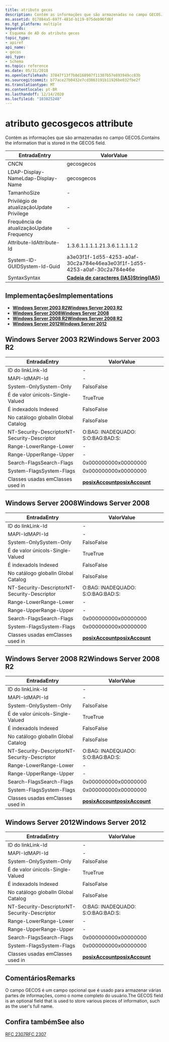```yaml
---
title: atributo gecos
description: Contém as informações que são armazenadas no campo GECOS.
ms.assetid: 017884a5-697f-481d-b119-075deb96fd6f
ms.tgt_platform: multiple
keywords:
- Esquema de AD do atributo gecos
topic_type:
- apiref
api_name:
- gecos
api_type:
- Schema
ms.topic: reference
ms.date: 05/31/2018
ms.openlocfilehash: 37847f13f7b0d168907f11307b57e893949cc83b
ms.sourcegitcommit: b77ace27b0432e7cd3863191b11926be032fbe2f
ms.translationtype: MT
ms.contentlocale: pt-BR
ms.lasthandoff: 12/14/2020
ms.locfileid: "103825248"
---
```

# <a name="gecos-attribute"></a><span data-ttu-id="1d1ed-104">atributo gecos</span><span class="sxs-lookup"><span data-stu-id="1d1ed-104">gecos attribute</span></span>

<span data-ttu-id="1d1ed-105">Contém as informações que são armazenadas no campo GECOS.</span><span class="sxs-lookup"><span data-stu-id="1d1ed-105">Contains the information that is stored in the GECOS field.</span></span>



| <span data-ttu-id="1d1ed-106">Entrada</span><span class="sxs-lookup"><span data-stu-id="1d1ed-106">Entry</span></span> | <span data-ttu-id="1d1ed-107">Valor</span><span class="sxs-lookup"><span data-stu-id="1d1ed-107">Value</span></span> |
|-------------------|--------------------------------------|
| <span data-ttu-id="1d1ed-108">CN</span><span class="sxs-lookup"><span data-stu-id="1d1ed-108">CN</span></span>                | <span data-ttu-id="1d1ed-109">gecos</span><span class="sxs-lookup"><span data-stu-id="1d1ed-109">gecos</span></span>                                |
| <span data-ttu-id="1d1ed-110">LDAP-Display-Name</span><span class="sxs-lookup"><span data-stu-id="1d1ed-110">Ldap-Display-Name</span></span> | <span data-ttu-id="1d1ed-111">gecos</span><span class="sxs-lookup"><span data-stu-id="1d1ed-111">gecos</span></span>                                |
| <span data-ttu-id="1d1ed-112">Tamanho</span><span class="sxs-lookup"><span data-stu-id="1d1ed-112">Size</span></span>              | \-                                   |
| <span data-ttu-id="1d1ed-113">Privilégio de atualização</span><span class="sxs-lookup"><span data-stu-id="1d1ed-113">Update Privilege</span></span>  | \-                                   |
| <span data-ttu-id="1d1ed-114">Frequência de atualização</span><span class="sxs-lookup"><span data-stu-id="1d1ed-114">Update Frequency</span></span>  | \-                                   |
| <span data-ttu-id="1d1ed-115">Attribute-Id</span><span class="sxs-lookup"><span data-stu-id="1d1ed-115">Attribute-Id</span></span>      | <span data-ttu-id="1d1ed-116">1.3.6.1.1.1.1.2</span><span class="sxs-lookup"><span data-stu-id="1d1ed-116">1.3.6.1.1.1.1.2</span></span>                      |
| <span data-ttu-id="1d1ed-117">System-ID-GUID</span><span class="sxs-lookup"><span data-stu-id="1d1ed-117">System-Id-Guid</span></span>    | <span data-ttu-id="1d1ed-118">a3e03f1f-1d55-4253-a0af-30c2a784e46e</span><span class="sxs-lookup"><span data-stu-id="1d1ed-118">a3e03f1f-1d55-4253-a0af-30c2a784e46e</span></span> |
| <span data-ttu-id="1d1ed-119">Syntax</span><span class="sxs-lookup"><span data-stu-id="1d1ed-119">Syntax</span></span>            | [<span data-ttu-id="1d1ed-120">**Cadeia de caracteres (IA5)**</span><span class="sxs-lookup"><span data-stu-id="1d1ed-120">**String(IA5)**</span></span>](s-string-ia5.md)  |



## <a name="implementations"></a><span data-ttu-id="1d1ed-121">Implementações</span><span class="sxs-lookup"><span data-stu-id="1d1ed-121">Implementations</span></span>

-   [<span data-ttu-id="1d1ed-122">**Windows Server 2003 R2**</span><span class="sxs-lookup"><span data-stu-id="1d1ed-122">**Windows Server 2003 R2**</span></span>](#windows-server-2003-r2)
-   [<span data-ttu-id="1d1ed-123">**Windows Server 2008**</span><span class="sxs-lookup"><span data-stu-id="1d1ed-123">**Windows Server 2008**</span></span>](#windows-server-2008)
-   [<span data-ttu-id="1d1ed-124">**Windows Server 2008 R2**</span><span class="sxs-lookup"><span data-stu-id="1d1ed-124">**Windows Server 2008 R2**</span></span>](#windows-server-2008-r2)
-   [<span data-ttu-id="1d1ed-125">**Windows Server 2012**</span><span class="sxs-lookup"><span data-stu-id="1d1ed-125">**Windows Server 2012**</span></span>](#windows-server-2012)

## <a name="windows-server-2003-r2"></a><span data-ttu-id="1d1ed-126">Windows Server 2003 R2</span><span class="sxs-lookup"><span data-stu-id="1d1ed-126">Windows Server 2003 R2</span></span>



| <span data-ttu-id="1d1ed-127">Entrada</span><span class="sxs-lookup"><span data-stu-id="1d1ed-127">Entry</span></span> | <span data-ttu-id="1d1ed-128">Valor</span><span class="sxs-lookup"><span data-stu-id="1d1ed-128">Value</span></span> |
|------------------------|---------------------------------------------------|
| <span data-ttu-id="1d1ed-129">ID do link</span><span class="sxs-lookup"><span data-stu-id="1d1ed-129">Link-Id</span></span>                | \-                                                |
| <span data-ttu-id="1d1ed-130">MAPI-Id</span><span class="sxs-lookup"><span data-stu-id="1d1ed-130">MAPI-Id</span></span>                | \-                                                |
| <span data-ttu-id="1d1ed-131">System-Only</span><span class="sxs-lookup"><span data-stu-id="1d1ed-131">System-Only</span></span>            | <span data-ttu-id="1d1ed-132">Falso</span><span class="sxs-lookup"><span data-stu-id="1d1ed-132">False</span></span>                                             |
| <span data-ttu-id="1d1ed-133">É de valor único</span><span class="sxs-lookup"><span data-stu-id="1d1ed-133">Is-Single-Valued</span></span>       | <span data-ttu-id="1d1ed-134">True</span><span class="sxs-lookup"><span data-stu-id="1d1ed-134">True</span></span>                                              |
| <span data-ttu-id="1d1ed-135">É indexado</span><span class="sxs-lookup"><span data-stu-id="1d1ed-135">Is Indexed</span></span>             | <span data-ttu-id="1d1ed-136">Falso</span><span class="sxs-lookup"><span data-stu-id="1d1ed-136">False</span></span>                                             |
| <span data-ttu-id="1d1ed-137">No catálogo global</span><span class="sxs-lookup"><span data-stu-id="1d1ed-137">In Global Catalog</span></span>      | <span data-ttu-id="1d1ed-138">Falso</span><span class="sxs-lookup"><span data-stu-id="1d1ed-138">False</span></span>                                             |
| <span data-ttu-id="1d1ed-139">NT-Security-Descriptor</span><span class="sxs-lookup"><span data-stu-id="1d1ed-139">NT-Security-Descriptor</span></span> | <span data-ttu-id="1d1ed-140">O:BAG: INADEQUADO: S:</span><span class="sxs-lookup"><span data-stu-id="1d1ed-140">O:BAG:BAD:S:</span></span>                                      |
| <span data-ttu-id="1d1ed-141">Range-Lower</span><span class="sxs-lookup"><span data-stu-id="1d1ed-141">Range-Lower</span></span>            | \-                                                |
| <span data-ttu-id="1d1ed-142">Range-Upper</span><span class="sxs-lookup"><span data-stu-id="1d1ed-142">Range-Upper</span></span>            | \-                                                |
| <span data-ttu-id="1d1ed-143">Search-Flags</span><span class="sxs-lookup"><span data-stu-id="1d1ed-143">Search-Flags</span></span>           | <span data-ttu-id="1d1ed-144">0x00000000</span><span class="sxs-lookup"><span data-stu-id="1d1ed-144">0x00000000</span></span>                                        |
| <span data-ttu-id="1d1ed-145">System-Flags</span><span class="sxs-lookup"><span data-stu-id="1d1ed-145">System-Flags</span></span>           | <span data-ttu-id="1d1ed-146">0x00000000</span><span class="sxs-lookup"><span data-stu-id="1d1ed-146">0x00000000</span></span>                                        |
| <span data-ttu-id="1d1ed-147">Classes usadas em</span><span class="sxs-lookup"><span data-stu-id="1d1ed-147">Classes used in</span></span>        | [<span data-ttu-id="1d1ed-148">**posixAccount**</span><span class="sxs-lookup"><span data-stu-id="1d1ed-148">**posixAccount**</span></span>](c-posixaccount.md)<br/> |



## <a name="windows-server-2008"></a><span data-ttu-id="1d1ed-149">Windows Server 2008</span><span class="sxs-lookup"><span data-stu-id="1d1ed-149">Windows Server 2008</span></span>



| <span data-ttu-id="1d1ed-150">Entrada</span><span class="sxs-lookup"><span data-stu-id="1d1ed-150">Entry</span></span> | <span data-ttu-id="1d1ed-151">Valor</span><span class="sxs-lookup"><span data-stu-id="1d1ed-151">Value</span></span> |
|------------------------|---------------------------------------------------|
| <span data-ttu-id="1d1ed-152">ID do link</span><span class="sxs-lookup"><span data-stu-id="1d1ed-152">Link-Id</span></span>                | \-                                                |
| <span data-ttu-id="1d1ed-153">MAPI-Id</span><span class="sxs-lookup"><span data-stu-id="1d1ed-153">MAPI-Id</span></span>                | \-                                                |
| <span data-ttu-id="1d1ed-154">System-Only</span><span class="sxs-lookup"><span data-stu-id="1d1ed-154">System-Only</span></span>            | <span data-ttu-id="1d1ed-155">Falso</span><span class="sxs-lookup"><span data-stu-id="1d1ed-155">False</span></span>                                             |
| <span data-ttu-id="1d1ed-156">É de valor único</span><span class="sxs-lookup"><span data-stu-id="1d1ed-156">Is-Single-Valued</span></span>       | <span data-ttu-id="1d1ed-157">True</span><span class="sxs-lookup"><span data-stu-id="1d1ed-157">True</span></span>                                              |
| <span data-ttu-id="1d1ed-158">É indexado</span><span class="sxs-lookup"><span data-stu-id="1d1ed-158">Is Indexed</span></span>             | <span data-ttu-id="1d1ed-159">Falso</span><span class="sxs-lookup"><span data-stu-id="1d1ed-159">False</span></span>                                             |
| <span data-ttu-id="1d1ed-160">No catálogo global</span><span class="sxs-lookup"><span data-stu-id="1d1ed-160">In Global Catalog</span></span>      | <span data-ttu-id="1d1ed-161">Falso</span><span class="sxs-lookup"><span data-stu-id="1d1ed-161">False</span></span>                                             |
| <span data-ttu-id="1d1ed-162">NT-Security-Descriptor</span><span class="sxs-lookup"><span data-stu-id="1d1ed-162">NT-Security-Descriptor</span></span> | <span data-ttu-id="1d1ed-163">O:BAG: INADEQUADO: S:</span><span class="sxs-lookup"><span data-stu-id="1d1ed-163">O:BAG:BAD:S:</span></span>                                      |
| <span data-ttu-id="1d1ed-164">Range-Lower</span><span class="sxs-lookup"><span data-stu-id="1d1ed-164">Range-Lower</span></span>            | \-                                                |
| <span data-ttu-id="1d1ed-165">Range-Upper</span><span class="sxs-lookup"><span data-stu-id="1d1ed-165">Range-Upper</span></span>            | \-                                                |
| <span data-ttu-id="1d1ed-166">Search-Flags</span><span class="sxs-lookup"><span data-stu-id="1d1ed-166">Search-Flags</span></span>           | <span data-ttu-id="1d1ed-167">0x00000000</span><span class="sxs-lookup"><span data-stu-id="1d1ed-167">0x00000000</span></span>                                        |
| <span data-ttu-id="1d1ed-168">System-Flags</span><span class="sxs-lookup"><span data-stu-id="1d1ed-168">System-Flags</span></span>           | <span data-ttu-id="1d1ed-169">0x00000000</span><span class="sxs-lookup"><span data-stu-id="1d1ed-169">0x00000000</span></span>                                        |
| <span data-ttu-id="1d1ed-170">Classes usadas em</span><span class="sxs-lookup"><span data-stu-id="1d1ed-170">Classes used in</span></span>        | [<span data-ttu-id="1d1ed-171">**posixAccount**</span><span class="sxs-lookup"><span data-stu-id="1d1ed-171">**posixAccount**</span></span>](c-posixaccount.md)<br/> |



## <a name="windows-server-2008-r2"></a><span data-ttu-id="1d1ed-172">Windows Server 2008 R2</span><span class="sxs-lookup"><span data-stu-id="1d1ed-172">Windows Server 2008 R2</span></span>



| <span data-ttu-id="1d1ed-173">Entrada</span><span class="sxs-lookup"><span data-stu-id="1d1ed-173">Entry</span></span> | <span data-ttu-id="1d1ed-174">Valor</span><span class="sxs-lookup"><span data-stu-id="1d1ed-174">Value</span></span> |
|------------------------|---------------------------------------------------|
| <span data-ttu-id="1d1ed-175">ID do link</span><span class="sxs-lookup"><span data-stu-id="1d1ed-175">Link-Id</span></span>                | \-                                                |
| <span data-ttu-id="1d1ed-176">MAPI-Id</span><span class="sxs-lookup"><span data-stu-id="1d1ed-176">MAPI-Id</span></span>                | \-                                                |
| <span data-ttu-id="1d1ed-177">System-Only</span><span class="sxs-lookup"><span data-stu-id="1d1ed-177">System-Only</span></span>            | <span data-ttu-id="1d1ed-178">Falso</span><span class="sxs-lookup"><span data-stu-id="1d1ed-178">False</span></span>                                             |
| <span data-ttu-id="1d1ed-179">É de valor único</span><span class="sxs-lookup"><span data-stu-id="1d1ed-179">Is-Single-Valued</span></span>       | <span data-ttu-id="1d1ed-180">True</span><span class="sxs-lookup"><span data-stu-id="1d1ed-180">True</span></span>                                              |
| <span data-ttu-id="1d1ed-181">É indexado</span><span class="sxs-lookup"><span data-stu-id="1d1ed-181">Is Indexed</span></span>             | <span data-ttu-id="1d1ed-182">Falso</span><span class="sxs-lookup"><span data-stu-id="1d1ed-182">False</span></span>                                             |
| <span data-ttu-id="1d1ed-183">No catálogo global</span><span class="sxs-lookup"><span data-stu-id="1d1ed-183">In Global Catalog</span></span>      | <span data-ttu-id="1d1ed-184">Falso</span><span class="sxs-lookup"><span data-stu-id="1d1ed-184">False</span></span>                                             |
| <span data-ttu-id="1d1ed-185">NT-Security-Descriptor</span><span class="sxs-lookup"><span data-stu-id="1d1ed-185">NT-Security-Descriptor</span></span> | <span data-ttu-id="1d1ed-186">O:BAG: INADEQUADO: S:</span><span class="sxs-lookup"><span data-stu-id="1d1ed-186">O:BAG:BAD:S:</span></span>                                      |
| <span data-ttu-id="1d1ed-187">Range-Lower</span><span class="sxs-lookup"><span data-stu-id="1d1ed-187">Range-Lower</span></span>            | \-                                                |
| <span data-ttu-id="1d1ed-188">Range-Upper</span><span class="sxs-lookup"><span data-stu-id="1d1ed-188">Range-Upper</span></span>            | \-                                                |
| <span data-ttu-id="1d1ed-189">Search-Flags</span><span class="sxs-lookup"><span data-stu-id="1d1ed-189">Search-Flags</span></span>           | <span data-ttu-id="1d1ed-190">0x00000000</span><span class="sxs-lookup"><span data-stu-id="1d1ed-190">0x00000000</span></span>                                        |
| <span data-ttu-id="1d1ed-191">System-Flags</span><span class="sxs-lookup"><span data-stu-id="1d1ed-191">System-Flags</span></span>           | <span data-ttu-id="1d1ed-192">0x00000000</span><span class="sxs-lookup"><span data-stu-id="1d1ed-192">0x00000000</span></span>                                        |
| <span data-ttu-id="1d1ed-193">Classes usadas em</span><span class="sxs-lookup"><span data-stu-id="1d1ed-193">Classes used in</span></span>        | [<span data-ttu-id="1d1ed-194">**posixAccount**</span><span class="sxs-lookup"><span data-stu-id="1d1ed-194">**posixAccount**</span></span>](c-posixaccount.md)<br/> |



## <a name="windows-server-2012"></a><span data-ttu-id="1d1ed-195">Windows Server 2012</span><span class="sxs-lookup"><span data-stu-id="1d1ed-195">Windows Server 2012</span></span>



| <span data-ttu-id="1d1ed-196">Entrada</span><span class="sxs-lookup"><span data-stu-id="1d1ed-196">Entry</span></span> | <span data-ttu-id="1d1ed-197">Valor</span><span class="sxs-lookup"><span data-stu-id="1d1ed-197">Value</span></span> |
|------------------------|---------------------------------------------------|
| <span data-ttu-id="1d1ed-198">ID do link</span><span class="sxs-lookup"><span data-stu-id="1d1ed-198">Link-Id</span></span>                | \-                                                |
| <span data-ttu-id="1d1ed-199">MAPI-Id</span><span class="sxs-lookup"><span data-stu-id="1d1ed-199">MAPI-Id</span></span>                | \-                                                |
| <span data-ttu-id="1d1ed-200">System-Only</span><span class="sxs-lookup"><span data-stu-id="1d1ed-200">System-Only</span></span>            | <span data-ttu-id="1d1ed-201">Falso</span><span class="sxs-lookup"><span data-stu-id="1d1ed-201">False</span></span>                                             |
| <span data-ttu-id="1d1ed-202">É de valor único</span><span class="sxs-lookup"><span data-stu-id="1d1ed-202">Is-Single-Valued</span></span>       | <span data-ttu-id="1d1ed-203">True</span><span class="sxs-lookup"><span data-stu-id="1d1ed-203">True</span></span>                                              |
| <span data-ttu-id="1d1ed-204">É indexado</span><span class="sxs-lookup"><span data-stu-id="1d1ed-204">Is Indexed</span></span>             | <span data-ttu-id="1d1ed-205">Falso</span><span class="sxs-lookup"><span data-stu-id="1d1ed-205">False</span></span>                                             |
| <span data-ttu-id="1d1ed-206">No catálogo global</span><span class="sxs-lookup"><span data-stu-id="1d1ed-206">In Global Catalog</span></span>      | <span data-ttu-id="1d1ed-207">Falso</span><span class="sxs-lookup"><span data-stu-id="1d1ed-207">False</span></span>                                             |
| <span data-ttu-id="1d1ed-208">NT-Security-Descriptor</span><span class="sxs-lookup"><span data-stu-id="1d1ed-208">NT-Security-Descriptor</span></span> | <span data-ttu-id="1d1ed-209">O:BAG: INADEQUADO: S:</span><span class="sxs-lookup"><span data-stu-id="1d1ed-209">O:BAG:BAD:S:</span></span>                                      |
| <span data-ttu-id="1d1ed-210">Range-Lower</span><span class="sxs-lookup"><span data-stu-id="1d1ed-210">Range-Lower</span></span>            | \-                                                |
| <span data-ttu-id="1d1ed-211">Range-Upper</span><span class="sxs-lookup"><span data-stu-id="1d1ed-211">Range-Upper</span></span>            | \-                                                |
| <span data-ttu-id="1d1ed-212">Search-Flags</span><span class="sxs-lookup"><span data-stu-id="1d1ed-212">Search-Flags</span></span>           | <span data-ttu-id="1d1ed-213">0x00000000</span><span class="sxs-lookup"><span data-stu-id="1d1ed-213">0x00000000</span></span>                                        |
| <span data-ttu-id="1d1ed-214">System-Flags</span><span class="sxs-lookup"><span data-stu-id="1d1ed-214">System-Flags</span></span>           | <span data-ttu-id="1d1ed-215">0x00000000</span><span class="sxs-lookup"><span data-stu-id="1d1ed-215">0x00000000</span></span>                                        |
| <span data-ttu-id="1d1ed-216">Classes usadas em</span><span class="sxs-lookup"><span data-stu-id="1d1ed-216">Classes used in</span></span>        | [<span data-ttu-id="1d1ed-217">**posixAccount**</span><span class="sxs-lookup"><span data-stu-id="1d1ed-217">**posixAccount**</span></span>](c-posixaccount.md)<br/> |



## <a name="remarks"></a><span data-ttu-id="1d1ed-218">Comentários</span><span class="sxs-lookup"><span data-stu-id="1d1ed-218">Remarks</span></span>

<span data-ttu-id="1d1ed-219">O campo GECOS é um campo opcional que é usado para armazenar várias partes de informações, como o nome completo do usuário.</span><span class="sxs-lookup"><span data-stu-id="1d1ed-219">The GECOS field is an optional field that is used to store various pieces of information, such as the user's full name.</span></span>

## <a name="see-also"></a><span data-ttu-id="1d1ed-220">Confira também</span><span class="sxs-lookup"><span data-stu-id="1d1ed-220">See also</span></span>

<dl> <dt>

[<span data-ttu-id="1d1ed-221">RFC 2307</span><span class="sxs-lookup"><span data-stu-id="1d1ed-221">RFC 2307</span></span>](https://www.ietf.org/rfc/rfc2307.txt)
</dt> </dl>

 

 





